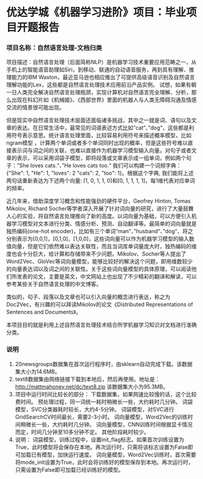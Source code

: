 # 优达学城《机器学习进阶》项目：毕业项目开题报告
### 项目名称：自然语言处理-文档归类
项目描述：自然语言处理（后面简称NLP）是机器学习技术重要应用范畴之一，从手机上的智能语音助理如Siri，到移动、联通的自动语音服务，再到具有理解、推理能力的IBM Waston，最近亚马逊也相应推出了可提供高级语音识别及自然语言理解功能的Lex，这些都是自然语言处理技术应用前沿产品实例。 试想，如果有朝一日人类完全解决自然语言处理瓶颈，实现计算机对自然语言完全理解、分析，那么出现在科幻片如《机械姬》、《西部世界》里面的机器人与人类无障碍沟通及情感交流的情景很可能出现。

​但是现实中自然语言处理技术层面还面临诸多挑战，其中之一就是词、语句以及文章的表达。在日常生活中，最常见的词语表述方式比如”cat“、”dog“，这些都是利用符号表示意思。统计语言处理里面，比较容易利用符号来描述概率模型，比如ngram模型 ，计算两个单词或者多个单词同时出现的概率，但是这些符号难以直接表示词与词之间的关联，也难以直接作为机器学习模型输入向量。对句子或者文章的表示，可以采用词袋子模型，即将段落或文章表示成一组单词，例如两个句子：”She loves cats.“、”He loves cats too.“ 我们可以构建一个词频字典：{"She": 1, "He": 1, "loves": 2 "cats": 2, "too": 1}。根据这个字典, 我们能将上述两句话重新表达为下述两个向量: [1, 0, 1, 1, 0]和[0, 1, 1, 1, 1]，每1维代表对应单词的频率。

​近几年来，借助深度学习概念和性能强劲的硬件平台，Geofrey Hinton, Tomas Mikolov, Richard Socher等学者深入开展了针对词向量的研究，进行了大量鼓舞人心的实验，将自然语言处理推向了新的高度。以词向量为基础，可以方便引入机器学习模型对文本进行分类、情感分析、预测、自动翻译等。最简单的词向量就是独热编码(one-hot encoder)，比如有三个单词“man"、”husband“、”dog“，将之分别表示为[0,0,1]，[0,1,0]，[1,0,0]，这些词向量可以作为机器学习模型的输入数值向量，但是它们依然难以表达关联性，而且当词库单词量庞大时，独热编码的维度也会十分巨大，给计算和存储带来不少问题。Mikolov、Socher等人提出了Word2Vec、GloVec等词向量模型，能够比较好的解决这个问题，即用维数较少的向量表达词以及词之间的关联性。关于这些词向量模型的具体原理，可以阅读他们所发表的论文，主要是英文，中文网站上也出现了不少精彩的翻译和解读，可以参考某些关于自然语言处理的中文博客。

​类似的，句子、段落以及文章也可以引入向量的概念进行表达，称之为Doc2Vec，有兴趣的可以拜读Mikolov的论文《Distributed Representations of Sentences and Documents》。

​本项目目的就是利用上述自然语言处理技术结合所学机器学习知识对文档进行准确分类。

### 说明
1. 20newsgroups数据集在首次运行程序时，由sklearn自动完成下载。该数据集大小为14.6MB。
2. text8数据集由网络链接下载到本地后，然后再使用。地址是：http://mattmahoney.net/dc/text8.zip
该数据集大小为95.3MB。
3. 项目中运行时间比较长的部分：
下载数据集，如果网速比较慢的话，这个比较费时间。
预处理过程，同一词统一耗时稍微长一些，大约耗时几分钟。
词袋模型，SVC分类器耗时较长，大约4-5分钟。
词袋模型，对SVC进行GridSearchCV时间最长，需要2-3小时。
词向量模型，Word2Vec的训练时间稍微长一些，大约耗时几分钟。
词向量模型，CNN训练时间根据显卡情况而定，时间几分钟至10多分钟不定。
其他阶段耗时较少。
4. 说明：
词袋模型，训练过程中，设置init_flag标志。如果首次训练设置为True，此时模型将会保存在本地。再次运行时，只需将该标志设置为False即可加载已有模型，加快运行速度。
词向量模型，Word2Vec训练时，首次需要将mode_init设置为True，此时会将训练好的模型保存到本地。再次运行时，只需设置为False即可加载已经训练好的模型。




